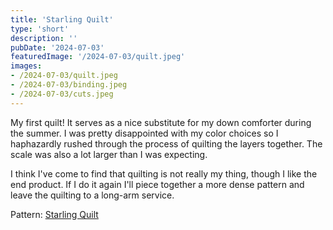 ```yaml
---
title: 'Starling Quilt'
type: 'short'
description: ''
pubDate: '2024-07-03'
featuredImage: '/2024-07-03/quilt.jpeg'
images:
- /2024-07-03/quilt.jpeg
- /2024-07-03/binding.jpeg
- /2024-07-03/cuts.jpeg
---
```

My first quilt!<!--more--> It serves as a nice substitute for my down comforter 
during the summer. I was pretty disappointed with my color choices so I
haphazardly rushed through the process of quilting the layers together. The scale
was also a lot larger than I was expecting.

I think I've come to find that quilting is not really my thing, though I like the
end product. If I do it again I'll piece together a more dense pattern and leave
the quilting to a long-arm service. 

Pattern: [Starling Quilt](https://suzyquilts.com/shop/starling-quilt-pattern-download/)